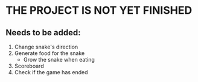 # THE PROJECT IS NOT YET FINISHED

## Needs to be added:

1. Change snake's direction
2. Generate food for the snake
   - Grow the snake when eating
3. Scoreboard
4. Check if the game has ended
